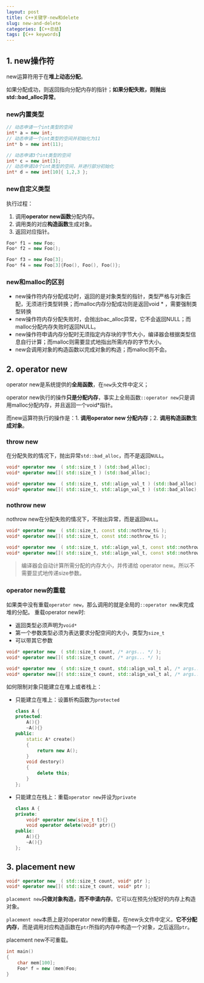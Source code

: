 ```yaml
---
layout: post
title: C++关键字-new和delete
slug: new-and-delete
categories: [C++总结]
tags: [C++ keywords]
---
```


## 1. new操作符
new运算符用于在**堆上动态分配**。

如果分配成功，则返回指向分配内存的指针；**如果分配失败，则抛出std::bad_alloc异常**。
### new内置类型
```cpp
// 动态申请一个int类型的空间
int* a = new int;
// 动态申请一个int类型的空间并初始化为11
int* b = new int(11);

// 动态申请3个int类型的空间
int* c = new int[3];
// 动态申请10个int类型的空间，并进行部分初始化
int* d = new int[10]{ 1,2,3 };
```

### new自定义类型
执行过程：
1. 调用**operator new函数**分配内存。
1. 调用类的对应**构造函数**生成对象。
1. 返回对应指针。
```cpp
Foo* f1 = new Foo;
Foo* f2 = new Foo();

Foo* f3 = new Foo[3];
Foo* f4 = new Foo[3]{Foo(), Foo(), Foo()};
```

### new和malloc的区别
+ new操作符内存分配成功时，返回的是对象类型的指针，类型严格与对象匹配，无须进行类型转换；而malloc内存分配成功则是返回void * ，需要强制类型转换
+ new操作符内存分配失败时，会抛出bac_alloc异常，它不会返回NULL；而malloc分配内存失败时返回NULL。
+ new操作符申请内存分配时无须指定内存块的字节大小，编译器会根据类型信息自行计算；而malloc则需要显式地指出所需内存的字节大小。
+ new会调用对象的构造函数以完成对象的构造；而malloc则不会。

## 2. operator new
operator new是系统提供的**全局函数**，在`new`头文件中定义；

operator new执行的操作**只是分配内存**，事实上全局函数`::operator new`只是调用malloc分配内存，并且返回一个void*指针。

而new运算符执行的操作是：1. **调用operator new 分配内存**；2. **调用构造函数生成对象**。

### throw new
在分配失败的情况下，抛出异常`std::bad_alloc`，而不是返回`NULL`。
```cpp
void* operator new  ( std::size_t ) (std::bad_alloc);
void* operator new[]( std::size_t ) (std::bad_alloc);

void* operator new  ( std::size_t, std::align_val_t ) (std::bad_alloc);
void* operator new[]( std::size_t, std::align_val_t ) (std::bad_alloc);
```

### nothrow new
nothrow new在分配失败的情况下，不抛出异常，而是返回`NULL`。
```cpp
void* operator new  ( std::size_t, const std::nothrow_t& );
void* operator new[]( std::size_t, const std::nothrow_t& );

void* operator new  ( std::size_t, std::align_val_t, const std::nothrow_t& ) noexcept;
void* operator new[]( std::size_t, std::align_val_t, const std::nothrow_t& ) noexcept;
```

> 编译器会自动计算所需分配的内存大小，并传递给 operator new。所以不需要显式地传递size参数。

### operator new的重载
如果类中没有重载`operator new`，那么调用的就是全局的`::operator new`来完成堆的分配。
重载operator new时:
+ 返回类型必须声明为`void*`
+ 第一个参数类型必须为表达要求分配空间的大小，类型为`size_t`
+ 可以带其它参数
```cpp
void* operator new  ( std::size_t count, /* args... */ );
void* operator new[]( std::size_t count, /* args... */ );

void* operator new  ( std::size_t count, std::align_val_t al, /* args... */ );
void* operator new[]( std::size_t count, std::align_val_t al, /* args... */ );
```

如何限制对象只能建立在堆上或者栈上：
+ 只能建立在堆上：设置析构函数为`protected`
    ```cpp
    class A {
    protected:
        A(){}
        ~A(){}
    public:
        static A* create()
        {
            return new A();
        }
        void destory()
        {
            delete this;
        }
    };
    ```
+ 只能建立在栈上：重载`operator new`并设为`private`
    ```cpp
    class A {
    private:
        void* operator new(size_t t){}
        void operator delete(void* ptr){}
    public:
        A(){}
        ~A(){}
    };
    ```





## 3. placement new
```cpp
void* operator new  ( std::size_t count, void* ptr );
void* operator new[]( std::size_t count, void* ptr );
```

`placement new`**只做对象构造，而不申请内存**。它可以在预先分配好的内存上构造对象。

`placement new`本质上是对operator new的重载，在new头文件中定义。**它不分配内存**，而是调用对应构造函数在`ptr`所指的内存中构造一个对象，之后返回`ptr`。

placement new不可重载。
```cpp
int main()
{
    char mem[100];
    Foo* f = new (mem)Foo;
}
```